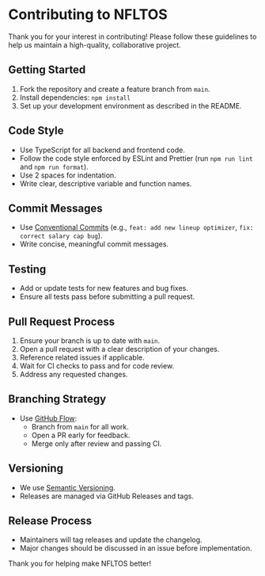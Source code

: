 # Contributing to NFLTOS

Thank you for your interest in contributing! Please follow these guidelines to help us maintain a high-quality, collaborative project.

## Getting Started
1. Fork the repository and create a feature branch from `main`.
2. Install dependencies: `npm install`
3. Set up your development environment as described in the README.

## Code Style
- Use TypeScript for all backend and frontend code.
- Follow the code style enforced by ESLint and Prettier (run `npm run lint` and `npm run format`).
- Use 2 spaces for indentation.
- Write clear, descriptive variable and function names.

## Commit Messages
- Use [Conventional Commits](https://www.conventionalcommits.org/) (e.g., `feat: add new lineup optimizer`, `fix: correct salary cap bug`).
- Write concise, meaningful commit messages.

## Testing
- Add or update tests for new features and bug fixes.
- Ensure all tests pass before submitting a pull request.

## Pull Request Process
1. Ensure your branch is up to date with `main`.
2. Open a pull request with a clear description of your changes.
3. Reference related issues if applicable.
4. Wait for CI checks to pass and for code review.
5. Address any requested changes.

## Branching Strategy
- Use [GitHub Flow](https://guides.github.com/introduction/flow/):
  - Branch from `main` for all work.
  - Open a PR early for feedback.
  - Merge only after review and passing CI.

## Versioning
- We use [Semantic Versioning](https://semver.org/).
- Releases are managed via GitHub Releases and tags.

## Release Process
- Maintainers will tag releases and update the changelog.
- Major changes should be discussed in an issue before implementation.

Thank you for helping make NFLTOS better! 